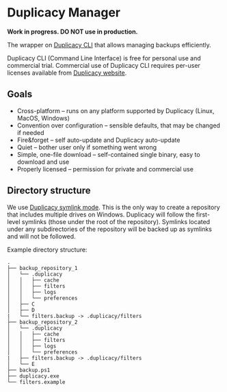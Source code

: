 # Duplicacy Manager

**Work in progress. DO NOT use in production.**

The wrapper on [Duplicacy CLI](https://github.com/gilbertchen/duplicacy/) that allows managing backups efficiently.

Duplicacy CLI (Command Line Interface) is free for personal use and commercial trial. Commercial use of Duplicacy CLI
requires per-user licenses available from [Duplicacy website](https://duplicacy.com/).

## Goals

* Cross-platform – runs on any platform supported by Duplicacy (Linux, MacOS, Windows)
* Convention over configuration – sensible defaults, that may be changed if needed
* Fire&forget – self auto-update and Duplicacy auto-update
* Quiet – bother user only if something went wrong
* Simple, one-file download – self-contained single binary, easy to download and use
* Properly licensed – permission for private and commercial use

## Directory structure

We use [Duplicacy symlink mode](https://forum.duplicacy.com/t/move-duplicacy-folder-use-symlink-repository/1097).
This is the only way to create a repository that includes multiple drives on Windows. Duplicacy will follow the
first-level symlinks (those under the root of the repository). Symlinks located under any subdirectories of the
repository will be backed up as symlinks and will not be followed.

Example directory structure:

```
.
├── backup_repository_1
│   └── .duplicacy
│   │   ├── cache
│   │   ├── filters
│   │   ├── logs
│   │   └── preferences
│   ├── C
│   ├── D
|   └── filters.backup -> .duplicacy/filters
├── backup_repository_2
│   └── .duplicacy
│   │   ├── cache
│   │   ├── filters
│   │   ├── logs
│   │   └── preferences
|   ├── filters.backup -> .duplicacy/filters
│   └── E
├── backup.ps1
├── duplicacy.exe
└── filters.example
```
